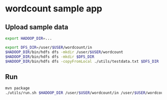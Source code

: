 # wordcount sample app

## Upload sample data

```bash
export HADOOP_DIR=...

export DFS_DIR=/user/$USER/wordcount/in
$HADOOP_DIR/bin/hdfs dfs -mkdir /user/$USER/wordcount 
$HADOOP_DIR/bin/hdfs dfs -mkdir $DFS_DIR
$HADOOP_DIR/bin/hdfs dfs -copyFromLocal ./utils/testdata.txt $DFS_DIR
```

## Run
```bash
mvn package
./utils/run.sh $HADOOP_DIR /user/$USER/wordcount/in /user/$USER/wordcount/out

```
